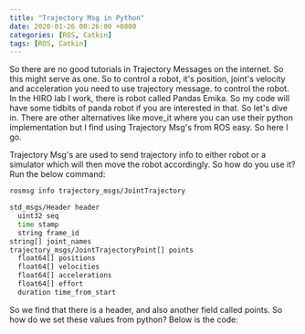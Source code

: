 ```yaml
---
title: "Trajectory Msg in Python"
date: 2020-01-26 00:26:00 +0800
categories: [ROS, Catkin]
tags: [ROS, Catkin]
---
```


So there are no good tutorials in Trajectory Messages on the internet. So this might serve as one. So to control a robot, it's position, joint's velocity and acceleration you need to use trajectory message. to control the robot. In the HIRO lab I work, there is robot called Pandas Emika. So my code will have some tidbits of panda robot if you are interested in that. So let's dive in. There are other alternatives like move_it where you can use their python implementation but I find using Trajectory Msg's from ROS easy. So here I go.

Trajectory Msg's are used to send trajectory info to either robot or a simulator which will then move the robot accordingly. So how do you use it? Run the below command:

```bash
rosmsg info trajectory_msgs/JointTrajectory

std_msgs/Header header
  uint32 seq
  time stamp
  string frame_id
string[] joint_names
trajectory_msgs/JointTrajectoryPoint[] points
  float64[] positions
  float64[] velocities
  float64[] accelerations
  float64[] effort
  duration time_from_start
```

So we find that there is a header, and also another field called points. So how do we set these values from python? Below is the code: